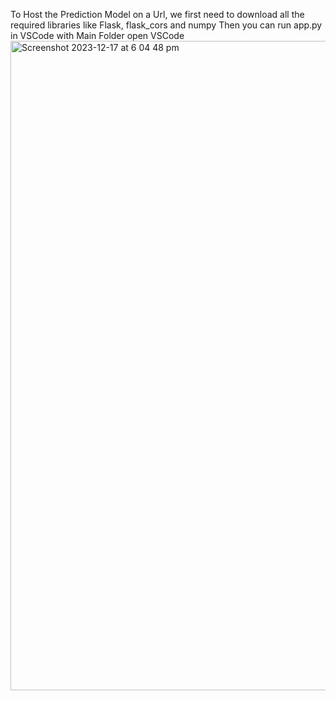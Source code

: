 To Host the Prediction Model on a Url, we first need to download all the required libraries like Flask, flask_cors and numpy
Then you can run app.py in VSCode with Main Folder open VSCode
<img width="1039" alt="Screenshot 2023-12-17 at 6 04 48 pm" src="https://github.com/amritchang/SugarSmartAssistPython/assets/32545860/bd8d49cd-f09b-4f34-824d-c057d6333ed5">
